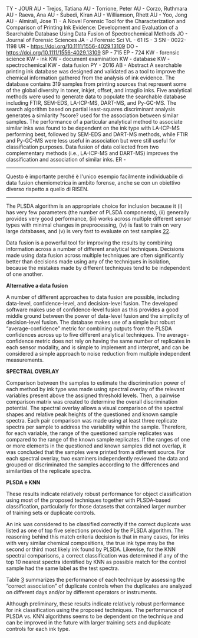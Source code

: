 
TY  - JOUR
AU  - Trejos, Tatiana
AU  - Torrione, Peter
AU  - Corzo, Ruthmara
AU  - Raeva, Ana
AU  - Subedi, Kiran
AU  - Williamson, Rhett
AU  - Yoo, Jong
AU  - Almirall, Jose
TI  - A Novel Forensic Tool for the Characterization and Comparison of Printing Ink Evidence: Development and Evaluation of a Searchable Database Using Data Fusion of Spectrochemical Methods
JO  - Journal of Forensic Sciences
JA  - J Forensic Sci
VL  - 61
IS  - 3
SN  - 0022-1198
UR  - https://doi.org/10.1111/1556-4029.13109
DO  - https://doi.org/10.1111/1556-4029.13109
SP  - 715
EP  - 724
KW  - forensic science
KW  - ink
KW  - document examination
KW  - database
KW  - spectrochemical
KW  - data fusion
PY  - 2016
AB  - Abstract A searchable printing ink database was designed and validated as a tool to improve the chemical information gathered from the analysis of ink evidence. The database contains 319 samples from printing sources that represent some of the global diversity in toner, inkjet, offset, and intaglio inks. Five analytical methods were used to generate data to populate the searchable database including FTIR, SEM-EDS, LA-ICP-MS, DART-MS, and Py-GC-MS. The search algorithm based on partial least-squares discriminant analysis generates a similarity ?score? used for the association between similar samples. The performance of a particular analytical method to associate similar inks was found to be dependent on the ink type with LA-ICP-MS performing best, followed by SEM-EDS and DART-MS methods, while FTIR and Py-GC-MS were less useful in association but were still useful for classification purposes. Data fusion of data collected from two complementary methods (i.e., LA-ICP-MS and DART-MS) improves the classification and association of similar inks.
ER  - 


---

Questo è importante perché è l'unico esempio facilmente individuabile di data fusion chemiometrica in ambito forense, anche se con un obiettivo diverso rispetto a quello di RISEN.

---

The PLSDA algorithm is an appropriate choice for inclusion because it (i) has very few parameters (the number of PLSDA components), (ii) generally provides very good performance, (iii) works across multiple different sensor types with minimal changes in preprocessing, (iv) is fast to train on very large databases, and (v) is very fast to evaluate on test samples [22](https://onlinelibrary.wiley.com/doi/full/10.1111/1556-4029.13109#jfo13109-bib-0022).

Data fusion is a powerful tool for improving the results by combining information across a number of different analytical techniques. Decisions made using data fusion across multiple techniques are often significantly better than decisions made using any of the techniques in isolation, because the mistakes made by different techniques tend to be independent of one another.

**Alternative a data fusion**

A number of different approaches to data fusion are possible, including data-level, confidence-level, and decision-level fusion. The developed software makes use of confidence-level fusion as this provides a good middle ground between the power of data-level fusion and the simplicity of decision-level fusion. The database makes use of a simple but robust “average-confidence” metric for combining outputs from the PLSDA confidences across up to five different analytical techniques. The average-confidence metric does not rely on having the same number of replicates in each sensor modality, and is simple to implement and interpret, and can be considered a simple approach to noise reduction from multiple independent measurements.

**SPECTRAL OVERLAY**

Comparison between the samples to estimate the discrimination power of each method by ink type was made using spectral overlay of the relevant variables present above the assigned threshold levels. Then, a pairwise comparison matrix was created to determine the overall discrimination potential. The spectral overlay allows a visual comparison of the spectral shapes and relative peak heights of the questioned and known sample spectra. Each pair comparison was made using at least three replicate spectra per sample to address the variability within the sample. Therefore, for each variable, the range of the questioned sample replicates was compared to the range of the known sample replicates. If the ranges of one or more elements in the questioned and known samples did not overlap, it was concluded that the samples were printed from a different source. For each spectral overlay, two examiners independently reviewed the data and grouped or discriminated the samples according to the differences and similarities of the replicate spectra.

**PLSDA e KNN**

These results indicate relatively robust performance for object classification using most of the proposed techniques together with PLSDA-based classification, particularly for those datasets that contained larger number of training sets or duplicate controls.

An ink was considered to be classified correctly if the correct duplicate was listed as one of top five selections provided by the PLSDA algorithm. The reasoning behind this match criteria decision is that in many cases, for inks with very similar chemical compositions, the true ink type may be the second or third most likely ink found by PLSDA. Likewise, for the KNN spectral comparisons, a correct classification was determined if any of the top 10 nearest spectra identified by KNN as possible match for the control sample had the same label as the test spectra.

Table [3](https://onlinelibrary.wiley.com/doi/full/10.1111/1556-4029.13109#jfo13109-tbl-0003 "Link to table") summarizes the performance of each technique by assessing the “correct association” of duplicate controls when the duplicates are analyzed on different days and/or by different operators or instruments.

Although preliminary, these results indicate relatively robust performance for ink classification using the proposed techniques. The performance of PLSDA vs. KNN algorithms seems to be dependent on the technique and can be improved in the future with larger training sets and duplicate controls for each ink type.